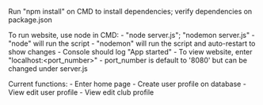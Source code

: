Run "npm install" on CMD to install dependencies; verify dependencies on package.json

To run website, use node in CMD:
    - "node server.js"; "nodemon server.js"
        - "node" will run the script
        - "nodemon" will run the script and auto-restart to show changes
    - Console should log "App started"
    - To view website, enter "localhost:<port_number>"
        - port_number is default to '8080' but can be changed under server.js

Current functions:
    - Enter home page
    - Create user profile on database
    - View edit user profile
    - View edit club profile